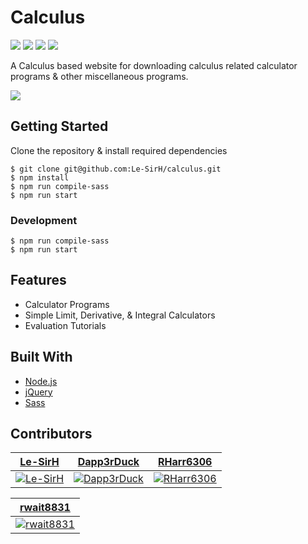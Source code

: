 # Calculus
![](https://img.shields.io/badge/build-passing-green/?style=flat-square)
![](https://img.shields.io/github/repo-size/Le-SirH/calculus?style=flat-square)
![](https://img.shields.io/github/issues/Le-SirH/calculus?style=flat-square)
![](https://img.shields.io/github/v/release/Le-SirH/calculus?include_prereleases&style=flat-square)

A Calculus based website for downloading calculus related calculator programs & other miscellaneous programs.

![](https://i.imgur.com/GX6qZfa.png)

## Getting Started

Clone the repository & install required dependencies
```
$ git clone git@github.com:Le-SirH/calculus.git
$ npm install
$ npm run compile-sass
$ npm run start
```

### Development
```
$ npm run compile-sass
$ npm run start
```

## Features

* Calculator Programs
* Simple Limit, Derivative, & Integral Calculators
* Evaluation Tutorials

## Built With

* [Node.js](https://nodejs.org/en/)
* [jQuery](https://jquery.com/)
* [Sass](https://sass-lang.com/)

## Contributors

| <a href="https://github.com/Le-SirH" target="_blank">**Le-SirH**</a> | <a href="https://github.com/Dapp3rDuck" target="_blank">**Dapp3rDuck**</a> | <a href="https://github.com/RHarr6306" target="_blank">**RHarr6306**</a> |
| :---: |:---:|:---:|
|[![Le-SirH](https://avatars3.githubusercontent.com/u/46948579?s=460&v=4)](https://github.com/Le-SirH)|[![Dapp3rDuck](https://avatars1.githubusercontent.com/u/55905788?s=400&v=4)](https://github.com/Dapp3rDuck)|[![RHarr6306](https://avatars2.githubusercontent.com/u/55287042?s=460&v=4)](https://github.com/RHarr6306)|

| <a href="https://github.com/rwait8831" target="_blank">**rwait8831**</a> |
| :---: |
|[![rwait8831](https://avatars1.githubusercontent.com/u/56972540?s=460&v=4)](https://github.com/rwait8831)|
